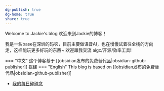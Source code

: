 ```yaml
---
dg-publish: true
dg-home: true
share: true
---
```


Welcome to Jackie's blog 欢迎来到Jackie的博客！

我是一名base在深圳的码农，目前主要做语音AI，也在慢慢试着往全栈的方向走，这样能玩更多好玩的东西~ 欢迎跟我交流 aigc/开源/效率工具!

=== "中文"
    这个博客基于 [[obsidian发布的免费替代品|obsidian-github-publisher]]  搭建
=== "English"
    This blog is based on  [[obsidian发布的免费替代品|obsidian-github-publisher]]  

- [我的每日碎碎念](https://blog.jackiexiao.com/diary)